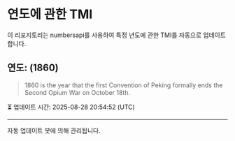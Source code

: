 
# 연도에 관한 TMI

이 리포지토리는 numbersapi를 사용하여 특정 년도에 관한 TMI를 자동으로 업데이트합니다.

## 연도: (1860)
> 1860 is the year that the first Convention of Peking formally ends the Second Opium War on October 18th.

⏳ 업데이트 시간: 2025-08-28 20:54:52 (UTC)

---
자동 업데이트 봇에 의해 관리됩니다.
